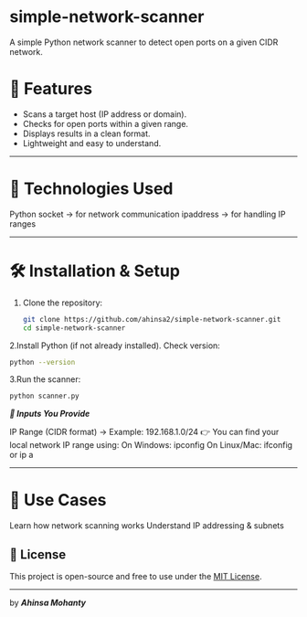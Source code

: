 # simple-network-scanner
A simple Python network scanner to detect open ports on a given CIDR network.

# 📌 Features
- Scans a target host (IP address or domain).
- Checks for open ports within a given range.
- Displays results in a clean format.
- Lightweight and easy to understand.

---

# 📂 Technologies Used
Python 
socket → for network communication
ipaddress → for handling IP ranges

---

# 🛠️ Installation & Setup
1. Clone the repository:
   ```bash
   git clone https://github.com/ahinsa2/simple-network-scanner.git
   cd simple-network-scanner
   ```
2.Install Python (if not already installed).
Check version:
```bash
python --version
```
3.Run the scanner:
```bash
python scanner.py
```
***📘 Inputs You Provide***

IP Range (CIDR format) → Example: 192.168.1.0/24
👉 You can find your local network IP range using:
On Windows: ipconfig
On Linux/Mac: ifconfig or ip a

---
# 🎯 Use Cases
Learn how network scanning works
Understand IP addressing & subnets

## 📄 License

This project is open-source and free to use under the [MIT License](./LICENSE).

---

by ***Ahinsa Mohanty***
